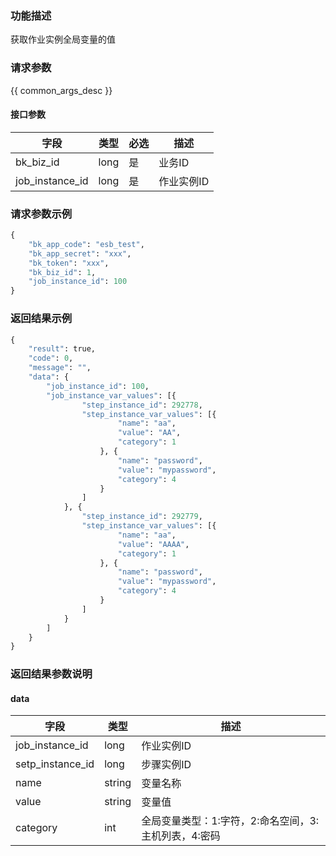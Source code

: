 ### 功能描述

获取作业实例全局变量的值

### 请求参数

{{ common_args_desc }}

#### 接口参数

| 字段      |  类型      | 必选   |  描述      |
|-----------|------------|--------|------------|
| bk_biz_id       |  long       | 是     | 业务ID |
| job_instance_id |  long    | 是     | 作业实例ID |

### 请求参数示例

```python
{
    "bk_app_code": "esb_test",
    "bk_app_secret": "xxx",
    "bk_token": "xxx",
    "bk_biz_id": 1,
    "job_instance_id": 100
}
```

### 返回结果示例

```python
{
    "result": true,
    "code": 0,
    "message": "",
    "data": {
        "job_instance_id": 100,
        "job_instance_var_values": [{
                "step_instance_id": 292778,
                "step_instance_var_values": [{
                        "name": "aa",
                        "value": "AA",
                        "category": 1
                    }, {
                        "name": "password",
                        "value": "mypassword",
                        "category": 4
                    }
                ]
            }, {
                "step_instance_id": 292779,
                "step_instance_var_values": [{
                        "name": "aa",
                        "value": "AAAA",
                        "category": 1
                    }, {
                        "name": "password",
                        "value": "mypassword",
                        "category": 4
                    }
                ]
            }
        ]
    }
}

```

### 返回结果参数说明

#### data

| 字段      | 类型      | 描述      |
|-----------|-----------|-----------|
| job_instance_id  | long       | 作业实例ID |
| setp_instance_id | long       | 步骤实例ID |
| name             | string    | 变量名称 |
| value            | string    | 变量值 |
| category         | int       | 全局变量类型：1:字符，2:命名空间，3:主机列表，4:密码 |
